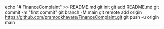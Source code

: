 echo "# FinanceComplaint" >> README.md
git init
git add README.md
git commit -m "first commit"
git branch -M main
git remote add origin https://github.com/pramodkhavare/FinanceComplaint.git
git push -u origin main
